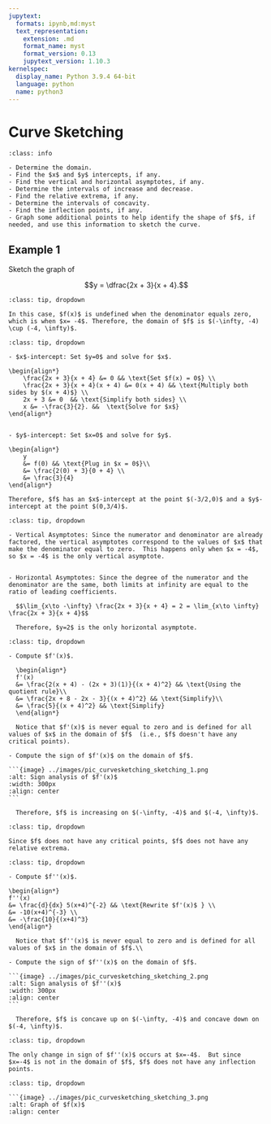 ```yaml
---
jupytext:
  formats: ipynb,md:myst
  text_representation:
    extension: .md
    format_name: myst
    format_version: 0.13
    jupytext_version: 1.10.3
kernelspec:
  display_name: Python 3.9.4 64-bit
  language: python
  name: python3
---
```

# Curve Sketching


```{admonition} Drawing the graph of $y=f(x)$
:class: info

- Determine the domain.
- Find the $x$ and $y$ intercepts, if any.
- Find the vertical and horizontal asymptotes, if any.
- Determine the intervals of increase and decrease.
- Find the relative extrema, if any.
- Determine the intervals of concavity.
- Find the inflection points, if any.
- Graph some additional points to help identify the shape of $f$, if needed, and use this information to sketch the curve.
```


## Example 1

Sketch the graph of 

$$y = \dfrac{2x + 3}{x + 4}.$$



```{admonition} Step 1:  Determine the domain.
:class: tip, dropdown

In this case, $f(x)$ is undefined when the denominator equals zero, which is when $x= -4$. Therefore, the domain of $f$ is $(-\infty, -4) \cup (-4, \infty)$.
```


```{admonition} Step 2: Find the $x$ and $y$ intercepts, if any.
:class: tip, dropdown

- $x$-intercept: Set $y=0$ and solve for $x$.

\begin{align*}
    \frac{2x + 3}{x + 4} &= 0 && \text{Set $f(x) = 0$} \\
    \frac{2x + 3}{x + 4}(x + 4) &= 0(x + 4) && \text{Multiply both sides by $(x + 4)$} \\
    2x + 3 &= 0  && \text{Simplify both sides} \\
    x &= -\frac{3}{2}. &&  \text{Solve for $x$}
\end{align*}


- $y$-intercept: Set $x=0$ and solve for $y$.

\begin{align*}
    y 
    &= f(0) && \text{Plug in $x = 0$}\\
    &= \frac{2(0) + 3}{0 + 4} \\
    &= \frac{3}{4}
\end{align*}

Therefore, $f$ has an $x$-intercept at the point $(-3/2,0)$ and a $y$-intercept at the point $(0,3/4)$.
```


```{admonition} Step 3: Find the vertical and horizontal asymptotes, if any.
:class: tip, dropdown

- Vertical Asymptotes: Since the numerator and denominator are already factored, the vertical asymptotes correspond to the values of $x$ that make the denominator equal to zero.  This happens only when $x = -4$, so $x = -4$ is the only vertical asymptote.


- Horizontal Asymptotes: Since the degree of the numerator and the denominator are the same, both limits at infinity are equal to the ratio of leading coefficients.

  $$\lim_{x\to -\infty} \frac{2x + 3}{x + 4} = 2 = \lim_{x\to \infty} \frac{2x + 3}{x + 4}$$

  Therefore, $y=2$ is the only horizontal asymptote.
```


````{admonition} Step 4: Determine the intervals of increase and decrease.
:class: tip, dropdown

- Compute $f'(x)$.

  \begin{align*}
  f'(x) 
  &= \frac{2(x + 4) - (2x + 3)(1)}{(x + 4)^2} && \text{Using the   quotient rule}\\
  &= \frac{2x + 8 - 2x - 3}{(x + 4)^2} && \text{Simplify}\\
  &= \frac{5}{(x + 4)^2} && \text{Simplify} 
  \end{align*}
  
  Notice that $f'(x)$ is never equal to zero and is defined for all values of $x$ in the domain of $f$  (i.e., $f$ doesn't have any critical points).

- Compute the sign of $f'(x)$ on the domain of $f$.

```{image} ../images/pic_curvesketching_sketching_1.png
:alt: Sign analysis of $f'(x)$
:width: 300px
:align: center
```

  Therefore, $f$ is increasing on $(-\infty, -4)$ and $(-4, \infty)$.
````

```{admonition} Step 5: Find the relative extrema, if any.
:class: tip, dropdown

Since $f$ does not have any critical points, $f$ does not have any relative extrema.
```


````{admonition} Step 6: Determine the intervals of concavity.
:class: tip, dropdown

- Compute $f''(x)$.

\begin{align*}
f''(x) 
&= \frac{d}{dx} 5(x+4)^{-2} && \text{Rewrite $f'(x)$ } \\
&= -10(x+4)^{-3} \\
&= -\frac{10}{(x+4)^3}
\end{align*}

  Notice that $f''(x)$ is never equal to zero and is defined for all values of $x$ in the domain of $f$.\\

- Compute the sign of $f''(x)$ on the domain of $f$.

```{image} ../images/pic_curvesketching_sketching_2.png
:alt: Sign analysis of $f''(x)$
:width: 300px
:align: center
```

  Therefore, $f$ is concave up on $(-\infty, -4)$ and concave down on $(-4, \infty)$.  
````

```{admonition} Step 7: Find the inflection points, if any.
:class: tip, dropdown

The only change in sign of $f''(x)$ occurs at $x=-4$.  But since $x=-4$ is not in the domain of $f$, $f$ does not have any inflection points.
```


```{admonition} Step 8: Use the information gathered to sketch the function.
:class: tip, dropdown

```{image} ../images/pic_curvesketching_sketching_3.png
:alt: Graph of $f(x)$
:align: center
```

